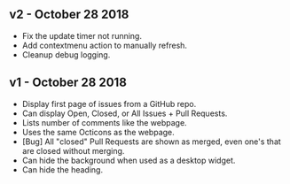 ## v2 - October 28 2018

* Fix the update timer not running.
* Add contextmenu action to manually refresh.
* Cleanup debug logging.

## v1 - October 28 2018

* Display first page of issues from a GitHub repo.
* Can display Open, Closed, or All Issues + Pull Requests.
* Lists number of comments like the webpage.
* Uses the same Octicons as the webpage.
* [Bug] All "closed" Pull Requests are shown as merged, even one's that are closed without merging.
* Can hide the background when used as a desktop widget.
* Can hide the heading.
